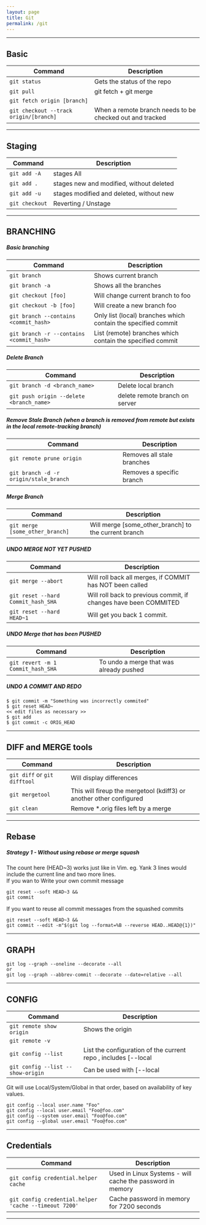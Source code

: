 ```yaml
---
layout: page
title: Git
permalink: /git
---
```

---

## Basic

| Command | Description |
| ------ | ------ |
|`git status`|Gets the status of the repo|
|`git pull`|git fetch + git merge|
|`git fetch origin [branch]`||
|`git checkout --track origin/[branch]`|When a remote branch needs to be checked out and tracked|

---

## Staging

| Command | Description |
| ------ | ------ |
|`git add -A`|   stages All|
|`git add .`|    stages new and modified, without deleted|
|`git add -u`|   stages modified and deleted, without new|
|`git checkout`| Reverting  / Unstage|

---

## BRANCHING

##### Basic branching

| Command | Description |
| ------ | ------ |
|`git branch` | Shows current branch|
|`git branch -a`| Shows all the branches|
|`git checkout [foo]`| Will change current branch to foo|
|`git checkout -b [foo]`| Will create a new branch foo|
|`git branch --contains <commit_hash>`|Only list (local) branches which contain the specified commit|
|`git branch -r --contains <commit_hash>`|List (remote) branches which contain the specified commit|

##### Delete Branch

| Command | Description |
| ------ | ------ |
|`git branch -d <branch_name>`|  Delete local branch|
|`git push origin --delete <branch_name>`| delete remote branch on server|

##### Remove Stale Branch (when a branch is removed from remote but exists in the local remote-tracking branch)

| Command | Description |
| ------ | ------ |
|`git remote prune origin`| Removes all stale branches|
|`git branch -d -r origin/stale_branch`|Removes a specific branch|

##### Merge Branch

| Command | Description |
| ------ | ------ |
|`git merge [some_other_branch]`|Will merge [some_other_branch] to the current branch|

##### UNDO MERGE NOT YET PUSHED

| Command | Description |
| ------ | ------ |
|`git merge --abort`|Will roll back all merges, if COMMIT has NOT been called|
|`git reset --hard Commit_hash_SHA`| Will roll back to previous commit, if changes have been COMMITED|
|`git reset --hard HEAD~1`|Will get you back 1 commit.

##### UNDO Merge that has been PUSHED

| Command | Description |
| ------ | ------ |
|`git revert -m 1 Commit_hash_SHA`|To undo a merge that was already pushed|

##### UNDO A COMMIT AND REDO

```git
$ git commit -m "Something was incorrectly commited"
$ git reset HEAD~
<< edit files as necessary >>
$ git add
$ git commit -c ORIG_HEAD
```

---

## DIFF and MERGE tools

| Command | Description |
| ------ | ------ |
|`git diff` or `git difftool`| Will display differences|
|`git mergetool`|This will fireup the mergetool (kdiff3) or another other configured|
|`git clean`| Remove *.orig files left by a merge|

---

## Rebase

##### Strategy 1 - Without using rebase or merge squash

The count here (HEAD~3) works just like in Vim. eg. Yank 3 lines would include the current line and two more lines.  
If you wan to Write your own commit message

```git
git reset --soft HEAD~3 &&
git commit
```

If you want to reuse all commit messages from the squashed commits

```git
git reset --soft HEAD~3 && 
git commit --edit -m"$(git log --format=%B --reverse HEAD..HEAD@{1})"
```

---

## GRAPH

```git
git log --graph --oneline --decorate --all
or
git log --graph --abbrev-commit --decorate --date=relative --all
```

---

## CONFIG

| Command | Description |
| ------ | ------ |
|`git remote show origin`| Shows the origin |
|`git remote -v`||
|`git config --list`| List the configuration of the current repo , includes [--local|--global|--system]|
|`git config --list --show-origin`| Can be used with [--local|--global|--system]|

Git will use Local/System/Global in that order, based on availability of key values.

```git
git config --local user.name "Foo"
git config --local user.email "Foo@foo.com"
git config --system user.email "Foo@foo.com"
git config --global user.email "Foo@foo.com"
```

---

## Credentials

| Command | Description |
| ------ | ------ |
|`git config credential.helper cache`| Used in Linux Systems - will cache the password in memory|
|`git config credential.helper 'cache --timeout 7200'`|  Cache password in memory for 7200 seconds|

---
